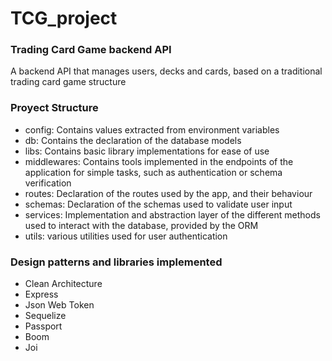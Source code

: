 # TCG_project
### Trading Card Game backend API

A backend API that manages users, decks and cards, based on a traditional trading card game structure

### Proyect Structure

* config: Contains values extracted from environment variables
* db: Contains the declaration of the database models
* libs: Contains basic library implementations for ease of use
* middlewares: Contains tools implemented in the endpoints of the application for simple tasks, such as authentication or schema verification
* routes: Declaration of the routes used by the app, and their behaviour
* schemas: Declaration of the schemas used to validate user input
* services: Implementation and abstraction layer of the different methods used to interact with the database, provided by the ORM
* utils: various utilities used for user authentication
  
### Design patterns and libraries implemented

* Clean Architecture
* Express
* Json Web Token
* Sequelize
* Passport 
* Boom
* Joi
